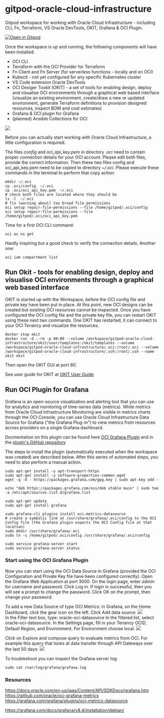 # gitpod-oracle-cloud-infrastructure
Gitpod workspace for working with Oracle Cloud Infrastructure - including CLI, Fn, Terraform, VS Oracle DevTools, OKIT, Grafana & OCI Plugin.

[![Open in Gitpod](https://gitpod.io/button/open-in-gitpod.svg)](https://gitpod.io/#https://github.com/lucasjellema/gitpod-oracle-cloud-infrastructure)

Once the workspace is up and running, the following components will have been installed:

* OCI CLI 
* Terraform with the OCI Provider for Terraform
* Fn Client and Fn Server (for serverless functions - locally and on OCI)
* Kubectl - not yet configured for any specific Kubernetes cluster
* VS Code extension Oracle DevTools
* OCI Desiger Tookit (OKIT) - a set of tools for enabling design, deploy and visualise OCI environments through a graphical web based interface (visualize an existing environment, create/draw a new or updated environment, generate Terraform definitions to provision designed resources, inspect BOM and cost estimates)
* Grafana & OCI plugin for Grafana
* (planned) Ansible Collections for OCI

![](images/workspace-tools-oci.png)  

Before you can actually start working with Oracle Cloud Infrastructure, a little configuration is required.

The files *config* and *oci_api_key.pem* in directory *.oci* need to contain proper connection details for your OCI account. Please edit both files, provide the correct information. Then these two files config and oci_api_key.pem need to be copied to directory *~/.oci*. Please execute these commands in the terminal to perform that copy action:

```
mkdir ~/.oci
cp .oci/config  ~/.oci
cp .oci/oci_api_key.pem  ~/.oci
# check both files are located where they should be
ls -l  ~/.oci
# fix (warning about) too broad file permissions
oci setup repair-file-permissions --file /home/gitpod/.oci/config
oci setup repair-file-permissions --file /home/gitpod/.oci/oci_api_key.pem
```

Time for a first OCI CLI command: 

```
oci os ns get 
```

Hardly inspiring  but a good check to verify the connection details. Another one:

```
oci iam compartment list
```

## Run Okit - tools for enabling design, deploy and visualise OCI environments through a graphical web based interface

OKIT is started up with the Workspace, before the OCI config file and private key have been put in place. At this point, new OCI designs can be created but existing OCI resources cannot be inspected. Once you have configured the OCI config file and the private key file, you can restart OKIT using these next two commands. One OKIT has restarted, it can connect to your OCI Tenancy and visualize the resources. 

```
docker stop okit
docker run -d --rm -p 80:80 --volume /workspace/gitpod-oracle-cloud-infrastructure/okit/user/templates:/okit/templates --volume /workspace/gitpod-oracle-cloud-infrastructure/.oci:/root/.oci --volume /workspace/gitpod-oracle-cloud-infrastructure/.ssh:/root/.ssh --name okit okit
```

Then open the OKIT GUI at port 80.

See user guide for OKIT at [OKIT User Guide](https://github.com/oracle/oci-designer-toolkit/blob/master/documentation/Usage.md) 

## Run OCI Plugin for Grafana

Grafana is an open-source visualization and alerting tool that you can use for analytics and monitoring of time-series data (metrics). While metrics from Oracle Cloud Infrastructure Monitoring are visible in metrics charts through the OCI Console, you can use Oracle Cloud Infrastructure Data Source for Grafana ("the Grafana Plug-in") to view metrics from resources across providers on a single Grafana dashboard.

Docmentation on this plugin can be found here [OCI Grafana Plugin](https://docs.oracle.com/en-us/iaas/Content/API/SDKDocs/grafana.htm) and in the [plugin's GitHub repository](https://github.com/oracle/oci-grafana-metrics) 

The steps to install the plugin (automatically executed when the workspace was created) are described below. After this series of automated steps, you need to also perform a manual action.

```
sudo apt-get install -y apt-transport-https
sudo apt-get install -y software-properties-common wget
wget -q -O - https://packages.grafana.com/gpg.key | sudo apt-key add -

echo "deb https://packages.grafana.com/oss/deb stable main" | sudo tee -a /etc/apt/sources.list.d/grafana.list

sudo apt-get update
sudo apt-get install grafana

sudo grafana-cli plugins install oci-metrics-datasource
# create a symbolic link at /usr/share/grafana/.oci/config to the OCI Config file (the Grafana plugin expects the OCI Config file at that location)
sudo mkdir /usr/share/grafana/.oci
sudo ln -s /home/gitpod/.oci/config /usr/share/grafana/.oci/config

sudo service grafana-server start
sudo service grafana-server status
```



### Start using the OCI Grafana Plugin

Now you can start using the OCI Data Source in Grafana (provided the OCI Configuration and Private Key file have been configured correctly). Open the Grafana Web Application at port 3000. On the login page, enter *admin* for username and password.
Click Log in. If login is successful, then you will see a prompt to change the password. 
Click OK on the prompt, then change your password.

To add a new Data Source of type OCI Metrics: in Grafana, on the Home Dashboard, click the gear icon on the left.
Click Add data source.
![](images/add-data-source.png)  
In the Filter text box, type: oracle-oci-datasource
In the filtered list, select oracle-oci-datasource.
In the Settings page, fill in your Tenancy OCID, Default Region, and Environment. For Environment choose local.
![](images/configure-grafana-plugin.png)  

Click on Explore and compose query to evaluate metrics from OCI. For example this query that looks at data transfer through API Gateways over the last 50 days:
![](images/grafana-exoloration-example.png)  

To troubleshoot you can inspect the Grafana server log:

```
sudo cat /var/log/grafana/grafana.log
```

### Resources


https://docs.oracle.com/en-us/iaas/Content/API/SDKDocs/grafana.htm
https://github.com/oracle/oci-grafana-metrics
https://grafana.com/grafana/plugins/oci-metrics-datasource

https://grafana.com/docs/grafana/v8.4/installation/debian/
